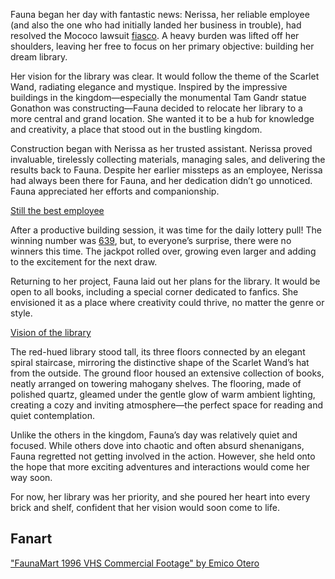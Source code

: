 <!-- title: Ceres Fauna -->
<!-- status: Alive -->

Fauna began her day with fantastic news: Nerissa, her reliable employee (and also the one who had initially landed her business in trouble), had resolved the Mococo lawsuit [fiasco](https://www.youtube.com/live/j4AxXzluEWE?feature=shared&t=88). A heavy burden was lifted off her shoulders, leaving her free to focus on her primary objective: building her dream library.

Her vision for the library was clear. It would follow the theme of the Scarlet Wand, radiating elegance and mystique. Inspired by the impressive buildings in the kingdom—especially the monumental Tam Gandr statue Gonathon was constructing—Fauna decided to relocate her library to a more central and grand location. She wanted it to be a hub for knowledge and creativity, a place that stood out in the bustling kingdom.

Construction began with Nerissa as her trusted assistant. Nerissa proved invaluable, tirelessly collecting materials, managing sales, and delivering the results back to Fauna. Despite her earlier missteps as an employee, Nerissa had always been there for Fauna, and her dedication didn’t go unnoticed. Fauna appreciated her efforts and companionship.

[Still the best employee](#embed:https://www.youtube.com/live/j4AxXzluEWE?feature=shared&t=831)

After a productive building session, it was time for the daily lottery pull! The winning number was [639](https://www.youtube.com/live/j4AxXzluEWE?feature=shared&t=7232), but, to everyone’s surprise, there were no winners this time. The jackpot rolled over, growing even larger and adding to the excitement for the next draw.

Returning to her project, Fauna laid out her plans for the library. It would be open to all books, including a special corner dedicated to fanfics. She envisioned it as a place where creativity could thrive, no matter the genre or style.

[Vision of the library](#embed:https://www.youtube.com/live/j4AxXzluEWE?feature=shared&t=10707)

The red-hued library stood tall, its three floors connected by an elegant spiral staircase, mirroring the distinctive shape of the Scarlet Wand’s hat from the outside. The ground floor housed an extensive collection of books, neatly arranged on towering mahogany shelves. The flooring, made of polished quartz, gleamed under the gentle glow of warm ambient lighting, creating a cozy and inviting atmosphere—the perfect space for reading and quiet contemplation.

Unlike the others in the kingdom, Fauna’s day was relatively quiet and focused. While others dove into chaotic and often absurd shenanigans, Fauna regretted not getting involved in the action. However, she held onto the hope that more exciting adventures and interactions would come her way soon.

For now, her library was her priority, and she poured her heart into every brick and shelf, confident that her vision would soon come to life.

## Fanart

["FaunaMart 1996 VHS Commercial Footage" by Emico Otero](https://x.com/EmicoOtero/status/1832447889794331060)
